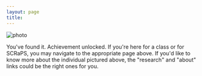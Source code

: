 ```yaml
---
layout: page
title:  
---
```


![photo](https://uvm.edu/~bfemery/rasputitsa.png)

You've found it. Achievement unlocked. If you're here for a class or for SCRaPS, you may navigate to the appropriate page above. If you'd like to know more about the individual pictured above, the "research" and "about" links could be the right ones for you.
